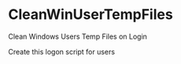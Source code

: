 # CleanWinUserTempFiles
Clean Windows Users Temp Files on Login  

Create this logon script for users  
